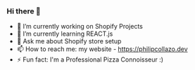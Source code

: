 ### Hi there 👋

- 🔭 I’m currently working on Shopify Projects
- 🌱 I’m currently learning REACT.js
- 💬 Ask me about Shopify store setup
- 📫 How to reach me: my website - https://philipcollazo.dev
- ⚡ Fun fact: I'm a Professional Pizza Connoisseur :)
<!-- - 👯 I’m looking to collaborate on ...
- 🤔 I’m looking for help with ... -->
